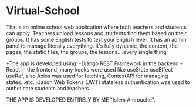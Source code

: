 # Virtual-School
That's an online school web application where both teachers and students can apply. Teachers upload lessons and students find them based on their groups. 
It has some English tests to test your English level, It has an admin panel to manage literally everything.
It's fully dynamic, the content, the pages, the static files, the groups, the lessons....every single thing

*The app is developed using:
-Django REST Framework in the backend 
-React in the frontend, many hooks were used like useState useEffect useRef, also Axios was used for fetching, ContextAPI for managing states...etc. 
-Jason Web Tokens (JWT) stateless authentication was used to autheticate students and teachers.

THE APP IS DEVELOPED ENTIRELY BY ME "Islem Amrouche".
